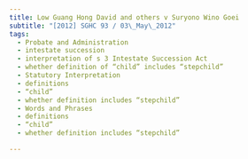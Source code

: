 ```yaml
---
title: Low Guang Hong David and others v Suryono Wino Goei 
subtitle: "[2012] SGHC 93 / 03\_May\_2012"
tags:
  - Probate and Administration
  - intestate succession
  - interpretation of s 3 Intestate Succession Act
  - whether definition of “child” includes “stepchild”
  - Statutory Interpretation
  - definitions
  - “child”
  - whether definition includes “stepchild”
  - Words and Phrases
  - definitions
  - “child”
  - whether definition includes “stepchild”

---
```


